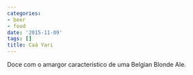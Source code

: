```yaml
---
categories:
- beer
- food
date: '2015-11-09'
tags: []
title: Caá Yari
---
```


Doce com o amargor característico de uma Belgian Blonde Ale.